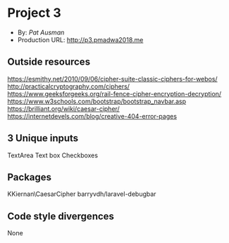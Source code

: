 # Project 3
+ By: *Pat Ausman*
+ Production URL: <http://p3.pmadwa2018.me>

## Outside resources
https://esmithy.net/2010/09/06/cipher-suite-classic-ciphers-for-webos/
http://practicalcryptography.com/ciphers/
https://www.geeksforgeeks.org/rail-fence-cipher-encryption-decryption/
https://www.w3schools.com/bootstrap/bootstrap_navbar.asp
https://brilliant.org/wiki/caesar-cipher/
https://internetdevels.com/blog/creative-404-error-pages

## 3 Unique inputs
TextArea
Text box
Checkboxes

## Packages
KKiernan\CaesarCipher
 barryvdh/laravel-debugbar

## Code style divergences
None

